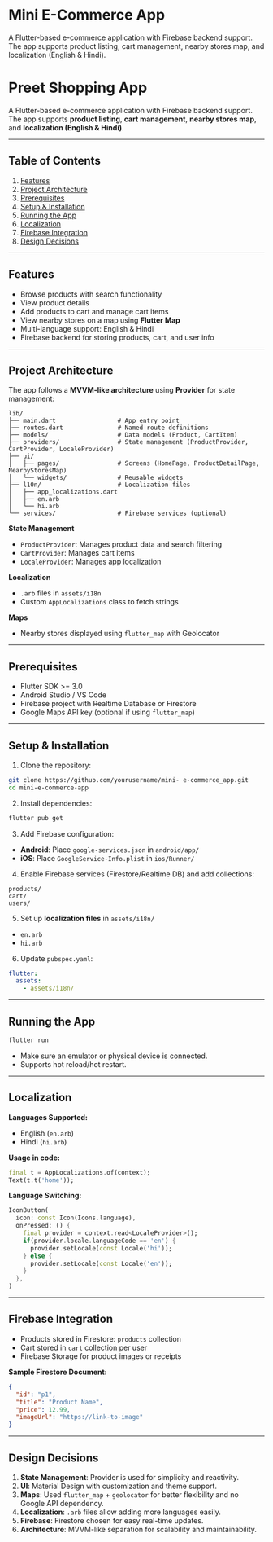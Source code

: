 # Mini E-Commerce App

A Flutter-based e-commerce application with Firebase backend support. The app supports product listing, cart management, nearby stores map, and localization (English & Hindi).

# Preet Shopping App

A Flutter-based e-commerce application with Firebase backend support. The app supports **product listing**, **cart management**, **nearby stores map**, and **localization (English & Hindi)**.

---

## **Table of Contents**

1. [Features](#features)
2. [Project Architecture](#project-architecture)
3. [Prerequisites](#prerequisites)
4. [Setup & Installation](#setup--installation)
5. [Running the App](#running-the-app)
6. [Localization](#localization)
7. [Firebase Integration](#firebase-integration)
8. [Design Decisions](#design-decisions)

---

## **Features**

- Browse products with search functionality
- View product details
- Add products to cart and manage cart items
- View nearby stores on a map using **Flutter Map**
- Multi-language support: English & Hindi
- Firebase backend for storing products, cart, and user info

---

## **Project Architecture**

The app follows a **MVVM-like architecture** using **Provider** for state management:

```
lib/
├── main.dart                 # App entry point
├── routes.dart               # Named route definitions
├── models/                   # Data models (Product, CartItem)
├── providers/                # State management (ProductProvider, CartProvider, LocaleProvider)
├── ui/
│   ├── pages/                # Screens (HomePage, ProductDetailPage, NearbyStoresMap)
│   └── widgets/              # Reusable widgets
├── l10n/                     # Localization files
│   ├── app_localizations.dart
│   ├── en.arb
│   └── hi.arb
└── services/                 # Firebase services (optional)
```

**State Management**

- `ProductProvider`: Manages product data and search filtering
- `CartProvider`: Manages cart items
- `LocaleProvider`: Manages app localization

**Localization**

- `.arb` files in `assets/i18n`
- Custom `AppLocalizations` class to fetch strings

**Maps**

- Nearby stores displayed using `flutter_map` with Geolocator

---

## **Prerequisites**

- Flutter SDK >= 3.0
- Android Studio / VS Code
- Firebase project with Realtime Database or Firestore
- Google Maps API key (optional if using `flutter_map`)

---

## **Setup & Installation**

1. Clone the repository:

```bash
git clone https://github.com/yourusername/mini- e-commerce_app.git
cd mini-e-commerce-app
```

2. Install dependencies:

```bash
flutter pub get
```

3. Add Firebase configuration:

- **Android**: Place `google-services.json` in `android/app/`
- **iOS**: Place `GoogleService-Info.plist` in `ios/Runner/`

4. Enable Firebase services (Firestore/Realtime DB) and add collections:

```
products/
cart/
users/
```

5. Set up **localization files** in `assets/i18n/`

- `en.arb`
- `hi.arb`

6. Update `pubspec.yaml`:

```yaml
flutter:
  assets:
    - assets/i18n/
```

---

## **Running the App**

```bash
flutter run
```

- Make sure an emulator or physical device is connected.
- Supports hot reload/hot restart.

---

## **Localization**

**Languages Supported:**

- English (`en.arb`)
- Hindi (`hi.arb`)

**Usage in code:**

```dart
final t = AppLocalizations.of(context);
Text(t.t('home'));
```

**Language Switching:**

```dart
IconButton(
  icon: const Icon(Icons.language),
  onPressed: () {
    final provider = context.read<LocaleProvider>();
    if(provider.locale.languageCode == 'en') {
      provider.setLocale(const Locale('hi'));
    } else {
      provider.setLocale(const Locale('en'));
    }
  },
)
```

---

## **Firebase Integration**

- Products stored in Firestore: `products` collection
- Cart stored in `cart` collection per user
- Firebase Storage for product images or receipts

**Sample Firestore Document:**

```json
{
  "id": "p1",
  "title": "Product Name",
  "price": 12.99,
  "imageUrl": "https://link-to-image"
}
```

---

## **Design Decisions**

1. **State Management**: Provider is used for simplicity and reactivity.
2. **UI**: Material Design with customization and theme support.
3. **Maps**: Used `flutter_map` + `geolocator` for better flexibility and no Google API dependency.
4. **Localization**: `.arb` files allow adding more languages easily.
5. **Firebase**: Firestore chosen for easy real-time updates.
6. **Architecture**: MVVM-like separation for scalability and maintainability.

